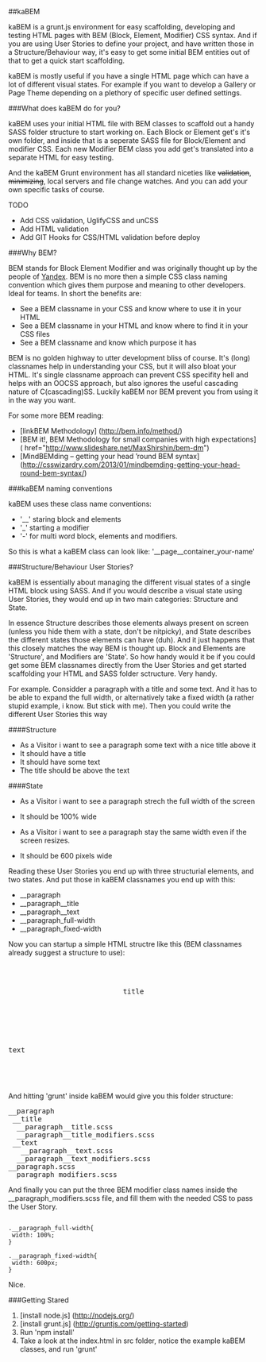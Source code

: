 ##kaBEM

kaBEM is a grunt.js environment for easy scaffolding, developing and testing HTML pages with BEM (Block, Element, Modifier) CSS syntax. And if you are using User Stories to define your project, and have written those in a Structure/Behaviour way, it's easy to get some initial BEM entities out of that to get a quick start scaffolding.

kaBEM is mostly useful if you have a single HTML page which can have a lot of different visual states. For example if you want to develop a Gallery or Page Theme depending on a plethory of specific user defined settings.


###What does kaBEM do for you?

kaBEM uses your initial HTML file with BEM classes to scaffold out a handy SASS folder structure to start working on. Each Block or Element get's it's own folder, and inside that is a seperate SASS file for Block/Element and modifier CSS. Each new Modifier BEM class you add get's translated into a separate HTML for easy testing. 

And the kaBEM Grunt environment has all standard niceties like ~~validation~~, ~~minimizing~~, local servers and file change watches. And you can add your own specific tasks of course.

TODO
* Add CSS validation, UglifyCSS and unCSS
* Add HTML validation
* Add GIT Hooks for CSS/HTML validation before deploy


###Why BEM?

BEM stands for Block Element Modifier and was originally thought up by the people of <a href="http://yandex.ru/">Yandex</a>. BEM is no more then a simple CSS class naming convention which gives them purpose and meaning to other developers. Ideal for teams. In short the benefits are:
 
* See a BEM classname in your CSS and know where to use it in your HTML
* See a BEM classname in your HTML and know where to find it in your CSS files
* See a BEM classname and know which purpose it has

BEM is no golden highway to utter development bliss of course. It's (long) classnames help in understanding your CSS, but it will also bloat your HTML. It's single classname approach can prevent CSS specifity hell and helps with an OOCSS approach, but also ignores the useful cascading nature of C(cascading)SS. Luckily kaBEM nor BEM prevent you from using it in the way you want.

For some more BEM reading:

* [linkBEM Methodology] (http://bem.info/method/)
* [BEM it!, BEM Methodology for small companies with high expectations] ( href="http://www.slideshare.net/MaxShirshin/bem-dm")
* [MindBEMding – getting your head ’round BEM syntax] (http://csswizardry.com/2013/01/mindbemding-getting-your-head-round-bem-syntax/)


###kaBEM naming conventions

kaBEM uses these class name conventions:

* '__' staring block and elements
* '_' starting a modifier
* '-' for multi word block, elements and modifiers. 

So this is what a kaBEM class can look like: '__page__container_your-name'


###Structure/Behaviour User Stories?

kaBEM is essentially about managing the different visual states of a single HTML block using SASS. And if you would describe a visual state using User Stories, they would end up in two main categories: Structure and State.

In essence Structure describes those elements always present on screen (unless you hide them with a state, don't be nitpicky), and State describes the different states those elements can have (duh). And it just happens that this closely matches the way BEM is thought up. Block and Elements are 'Structure', and Modifiers are 'State'. So how handy would it be if you could get some BEM classnames directly from the User Stories and get started scaffolding your HTML and SASS folder sctructure. Very handy.

For example. Considder a paragraph with a title and some text. And it has to be able to expand the full width, or alternatively take a fixed width (a rather stupid example, i know. But stick with me). Then you could write the different User Stories this way

####Structure
* As a Visitor i want to see a paragraph some text with a nice title above it
 * It should have a title
 * It should have some text
 * The title should be above the text

####State
* As a Visitor i want to see a paragraph strech the full width of the screen
 * It should be 100% wide
 
* As a Visitor i want to see a paragraph stay the same width even if the screen resizes.
 * It should be 600 pixels wide


Reading these User Stories you end up with three structurial elements, and two states. And put those in kaBEM classnames you end up with this:

* __paragraph
* __paragraph__title
* __paragraph__text
* __paragraph_full-width
* __paragraph_fixed-width

Now you can startup a simple HTML structre like this (BEM classnames already suggest a structure to use):

<pre>
 <section class='__paragraph'>
  <header class='__paragraph__title'>title</header>
  <p class='__paragraph__text'>text</p>
 </section>
</pre>

And hitting 'grunt' inside kaBEM would give you this folder structure:

<pre>
__paragraph
 __title
  __paragraph__title.scss
  __paragraph__title_modifiers.scss
 __text
   __paragraph__text.scss
  __paragraph__text_modifiers.scss
__paragraph.scss
__paragraph_modifiers.scss
</pre>

And finally you can put the three BEM modifier class names inside the __paragraph_modifiers.scss file, and fill them with the needed CSS to pass the User Story.

<code>
.__paragraph_full-width{
 width: 100%;
}
</code>

<code>
.__paragraph_fixed-width{
 width: 600px;
}
</code>

Nice.


###Getting Stared

  1. [install node.js] (http://nodejs.org/)
  2. [install grunt.js] (http://gruntjs.com/getting-started)
  3. Run 'npm install'
  4. Take a look at the index.html in src folder, notice the example kaBEM classes, and run 'grunt'
